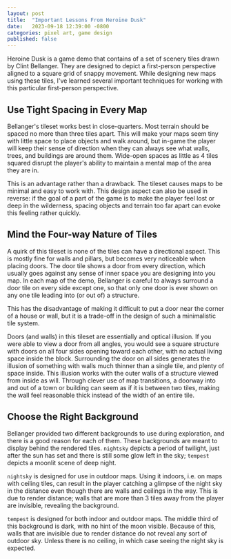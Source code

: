 ```yaml
---
layout: post
title:  "Important Lessons From Heroine Dusk"
date:   2023-09-18 12:39:00 -0800
categories: pixel art, game design
published: false
---
```


Heroine Dusk is a game demo that contains of a set of scenery tiles 
drawn by Clint Bellanger. They are designed to depict a first-person 
perspective aligned to a square grid of snappy movement. While designing 
new maps using these tiles, I've learned several important techniques 
for working with this particular first-person perspective.

Use Tight Spacing in Every Map
------------------------------

Bellanger's tileset works best in close-quarters. Most terrain should be 
spaced no more than three tiles apart. This will make your maps seem 
tiny with little space to place objects and walk around, but in-game the 
player will keep their sense of direction when they can always see what 
walls, trees, and buildings are around them. Wide-open spaces as little 
as 4 tiles squared disrupt the player's ability to maintain a mental map 
of the area they are in.

This is an advantage rather than a drawback. The tileset causes maps to 
be minimal and easy to work with. This design aspect can also be used in 
reverse: if the goal of a part of the game is to make the player feel 
lost or deep in the wilderness, spacing objects and terrain too far 
apart can evoke this feeling rather quickly.

Mind the Four-way Nature of Tiles
---------------------------------

A quirk of this tileset is none of the tiles can have a directional 
aspect. This is mostly fine for walls and pillars, but becomes very 
noticeable when placing doors. The door tile shows a door from every 
direction, which usually goes against any sense of inner space you are 
designing into you map. In each map of the demo, Bellanger is careful to 
always surround a door tile on every side except one, so that only one 
door is ever shown on any one tile leading into (or out of) a structure.

This has the disadvantage of making it difficult to put a door near the 
corner of a house or wall, but it is a trade-off in the design of such a 
minimalistic tile system.

Doors (and walls) in this tileset are essentially and optical illusion. 
If you were able to view a door from all angles, you would see a square 
structure with doors on all four sides opening toward each other, with 
no actual living space inside the block. Surrounding the door on all 
sides generates the illusion of something with walls much thinner than a 
single tile, and plenty of space inside. This illusion works with the 
outer walls of a structure viewed from inside as will. Through clever 
use of map transitions, a doorway into and out of a town or building can 
seem as if it is between two tiles, making the wall feel reasonable 
thick instead of the width of an entire tile.

Choose the Right Background
---------------------------

Bellanger provided two different backgrounds to use during exploration, 
and there is a good reason for each of them. These backgrounds are meant 
to display behind the rendered tiles. `nightsky` depicts a period of 
twilight, just after the sun has set and there is still some glow left 
in the sky; `tempest` depicts a moonlit scene of deep night.

`nightsky` is designed for use in outdoor maps. Using it indoors, i.e. 
on maps with ceiling tiles, can result in the player catching a glimpse 
of the night sky in the distance even though there are walls and 
ceilings in the way. This is due to render distance; walls that are more 
than 3 tiles away from the player are invisible, revealing the 
background.

`tempest` is designed for both indoor and outdoor maps. The middle third 
of this background is dark, with no hint of the moon visible. Because of 
this, walls that are invisible due to render distance do not reveal any 
sort of outdoor sky. Unless there is no ceiling, in which case seeing 
the night sky is expected.
